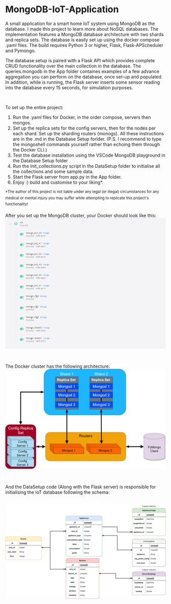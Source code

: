 # MongoDB-IoT-Application
<p>A small application for a smart home IoT system using MongoDB as the database. I made this project to learn more about NoSQL databases. The implementation features a MongoDB database architecture with two shards and replica sets. The database is easily set up using the docker compose .yaml files. The build requires Python 3 or higher, Flask, Flask-APScheduler and Pymongo.</p>
<p>The database setup is paired with a Flask API which provides complete CRUD functionality over the main collection in the database. The queries.mongodb in the App folder containes examples of a few advance aggregation you can perform on the database, once set-up and populated. In addition, while is running, the Flask server inserts some sensor reading into the database every 15 seconds, for simulation purposes.</p>
<br>

<p>
To set up the entire project:
<ol>
  <li>Run the .yaml files for Docker, in the order compose, servers then mongos.</li>
  <li>Set up the replica sets for the config servers, then for the nodes per each shard. Set up the sharding routers (monogs). All these instructions are in the .md in the Database Setup forlder. (P.S. I recommend to type the mongoshell commands yourself rather than echoing them through the Docker CLI.)</li>
  <li>Test the database installation using the VSCode MongoDB playground in the Database Setup folder</li>
  <li>Run the Init_collections.py script in the DataSetup folder to initialise all the collections and some sample data.</li>
  <li>Start the Flask server from app.py in the App folder.</li>
  <li>Enjoy :) build and customise to your liking*.</li>
</ol>
<sup>*The author of this project is not liable under any legal (or illegal) circumstances for any medical or mental injury you may suffer while attempting to replicate this project's functionality!</sup>
</p>

After you set up the MongoDB cluster, your Docker should look like this:
<br>
<img src="https://raw.githubusercontent.com/MihaiNastase/MongoDB-IoT-Application/main/dockerCompose.PNG" width="700" alt="Docker Compose">

<br>

The Docker cluster has the following architecture:
<br>
<img src="https://raw.githubusercontent.com/MihaiNastase/MongoDB-IoT-Application/main/IoT_Schema-Server%20Architecture_detail.png" width="700" alt="Server cluster">

<br>

And the DataSetup code (Along with the Flask server) is responsible for initialising the IoT database following the schema:

<br>
<img src="https://raw.githubusercontent.com/MihaiNastase/MongoDB-IoT-Application/main/IoT_Schema-Schema1.png" width="700" alt="Database schema">
